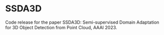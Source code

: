 # SSDA3D
Code release for the paper SSDA3D: Semi-supervised Domain Adaptation for 3D Object Detection from Point Cloud, AAAI 2023.
